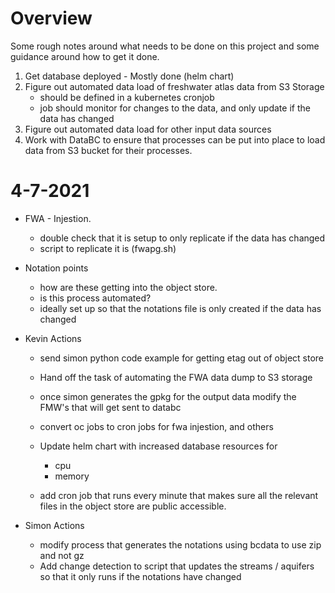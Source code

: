 
# Overview

Some rough notes around what needs to be done on this project and some guidance
around how to get it done.

1. Get database deployed - Mostly done (helm chart)
1. Figure out automated data load of freshwater atlas data from S3 Storage
    * should be defined in a kubernetes cronjob
    * job should monitor for changes to the data, and only update if the data has changed
1. Figure out automated data load for other input data sources
1. Work with DataBC to ensure that processes can be put into place to load data
    from S3 bucket for their processes.

# 4-7-2021

* FWA - Injestion.
    * double check that it is setup to only replicate if the data has changed
    * script to replicate it is (fwapg.sh)

* Notation points
    * how are these getting into the object store.
    * is this process automated?
    * ideally set up so that the notations file is only created if the data
      has changed

* Kevin Actions
    * send simon python code example for getting etag out of object store
    * Hand off the task of automating the FWA data dump to S3 storage
    * once simon generates the gpkg for the output data modify the FMW's that
      will get sent to databc
    * convert oc jobs to cron jobs for fwa injestion, and others
    * Update helm chart with increased database resources for
        * cpu
        * memory

    * add cron job that runs every minute that makes sure all the relevant files
      in the object store are public accessible.

* Simon Actions
    * modify process that generates the notations using bcdata to use zip and
      not gz
    * Add change detection to script that updates the streams / aquifers so that
      it only runs if the notations have changed
